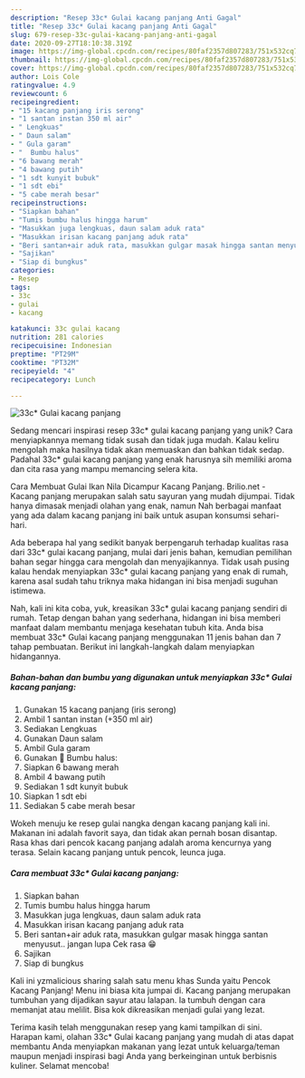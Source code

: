 ```yaml
---
description: "Resep 33c* Gulai kacang panjang Anti Gagal"
title: "Resep 33c* Gulai kacang panjang Anti Gagal"
slug: 679-resep-33c-gulai-kacang-panjang-anti-gagal
date: 2020-09-27T18:10:38.319Z
image: https://img-global.cpcdn.com/recipes/80faf2357d807283/751x532cq70/33c-gulai-kacang-panjang-foto-resep-utama.jpg
thumbnail: https://img-global.cpcdn.com/recipes/80faf2357d807283/751x532cq70/33c-gulai-kacang-panjang-foto-resep-utama.jpg
cover: https://img-global.cpcdn.com/recipes/80faf2357d807283/751x532cq70/33c-gulai-kacang-panjang-foto-resep-utama.jpg
author: Lois Cole
ratingvalue: 4.9
reviewcount: 6
recipeingredient:
- "15 kacang panjang iris serong"
- "1 santan instan 350 ml air"
- " Lengkuas"
- " Daun salam"
- " Gula garam"
- "  Bumbu halus"
- "6 bawang merah"
- "4 bawang putih"
- "1 sdt kunyit bubuk"
- "1 sdt ebi"
- "5 cabe merah besar"
recipeinstructions:
- "Siapkan bahan"
- "Tumis bumbu halus hingga harum"
- "Masukkan juga lengkuas, daun salam aduk rata"
- "Masukkan irisan kacang panjang aduk rata"
- "Beri santan+air aduk rata, masukkan gulgar masak hingga santan menyusut.. jangan lupa Cek rasa 😁"
- "Sajikan"
- "Siap di bungkus"
categories:
- Resep
tags:
- 33c
- gulai
- kacang

katakunci: 33c gulai kacang 
nutrition: 281 calories
recipecuisine: Indonesian
preptime: "PT29M"
cooktime: "PT32M"
recipeyield: "4"
recipecategory: Lunch

---
```



![33c* Gulai kacang panjang](https://img-global.cpcdn.com/recipes/80faf2357d807283/751x532cq70/33c-gulai-kacang-panjang-foto-resep-utama.jpg)

Sedang mencari inspirasi resep 33c* gulai kacang panjang yang unik? Cara menyiapkannya memang tidak susah dan tidak juga mudah. Kalau keliru mengolah maka hasilnya tidak akan memuaskan dan bahkan tidak sedap. Padahal 33c* gulai kacang panjang yang enak harusnya sih memiliki aroma dan cita rasa yang mampu memancing selera kita.

Cara Membuat Gulai Ikan Nila Dicampur Kacang Panjang. Brilio.net - Kacang panjang merupakan salah satu sayuran yang mudah dijumpai. Tidak hanya dimasak menjadi olahan yang enak, namun Nah berbagai manfaat yang ada dalam kacang panjang ini baik untuk asupan konsumsi sehari-hari.

Ada beberapa hal yang sedikit banyak berpengaruh terhadap kualitas rasa dari 33c* gulai kacang panjang, mulai dari jenis bahan, kemudian pemilihan bahan segar hingga cara mengolah dan menyajikannya. Tidak usah pusing kalau hendak menyiapkan 33c* gulai kacang panjang yang enak di rumah, karena asal sudah tahu triknya maka hidangan ini bisa menjadi suguhan istimewa.


Nah, kali ini kita coba, yuk, kreasikan 33c* gulai kacang panjang sendiri di rumah. Tetap dengan bahan yang sederhana, hidangan ini bisa memberi manfaat dalam membantu menjaga kesehatan tubuh kita. Anda bisa membuat 33c* Gulai kacang panjang menggunakan 11 jenis bahan dan 7 tahap pembuatan. Berikut ini langkah-langkah dalam menyiapkan hidangannya.

<!--inarticleads1-->

##### Bahan-bahan dan bumbu yang digunakan untuk menyiapkan 33c* Gulai kacang panjang:

1. Gunakan 15 kacang panjang (iris serong)
1. Ambil 1 santan instan (+350 ml air)
1. Sediakan  Lengkuas
1. Gunakan  Daun salam
1. Ambil  Gula garam
1. Gunakan  🍲 Bumbu halus:
1. Siapkan 6 bawang merah
1. Ambil 4 bawang putih
1. Sediakan 1 sdt kunyit bubuk
1. Siapkan 1 sdt ebi
1. Sediakan 5 cabe merah besar


Wokeh menuju ke resep gulai nangka dengan kacang panjang kali ini. Makanan ini adalah favorit saya, dan tidak akan pernah bosan disantap. Rasa khas dari pencok kacang panjang adalah aroma kencurnya yang terasa. Selain kacang panjang untuk pencok, leunca juga. 

<!--inarticleads2-->

##### Cara membuat 33c* Gulai kacang panjang:

1. Siapkan bahan
1. Tumis bumbu halus hingga harum
1. Masukkan juga lengkuas, daun salam aduk rata
1. Masukkan irisan kacang panjang aduk rata
1. Beri santan+air aduk rata, masukkan gulgar masak hingga santan menyusut.. jangan lupa Cek rasa 😁
1. Sajikan
1. Siap di bungkus


Kali ini yzmalicious sharing salah satu menu khas Sunda yaitu Pencok Kacang Panjang! Menu ini biasa kita jumpai di. Kacang panjang merupakan tumbuhan yang dijadikan sayur atau lalapan. Ia tumbuh dengan cara memanjat atau melilit. Bisa kok dikreasikan menjadi gulai yang lezat. 

Terima kasih telah menggunakan resep yang kami tampilkan di sini. Harapan kami, olahan 33c* Gulai kacang panjang yang mudah di atas dapat membantu Anda menyiapkan makanan yang lezat untuk keluarga/teman maupun menjadi inspirasi bagi Anda yang berkeinginan untuk berbisnis kuliner. Selamat mencoba!
